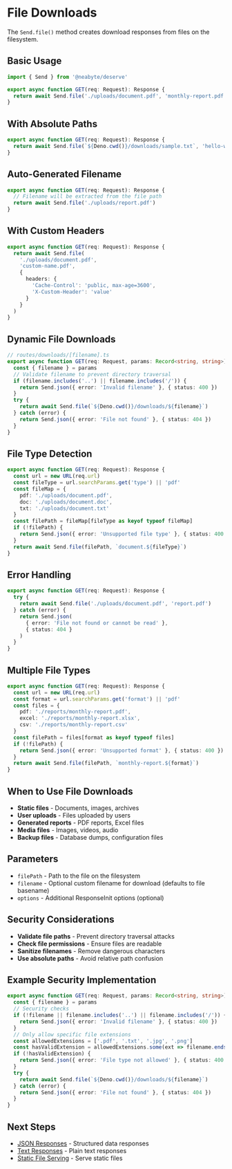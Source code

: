 # File Downloads

The `Send.file()` method creates download responses from files on the filesystem.

## Basic Usage

```typescript
import { Send } from '@neabyte/deserve'

export async function GET(req: Request): Response {
  return await Send.file('./uploads/document.pdf', 'monthly-report.pdf')
}
```

## With Absolute Paths

```typescript
export async function GET(req: Request): Response {
  return await Send.file(`${Deno.cwd()}/downloads/sample.txt`, 'hello-world.txt')
}
```

## Auto-Generated Filename

```typescript
export async function GET(req: Request): Response {
  // Filename will be extracted from the file path
  return await Send.file('./uploads/report.pdf')
}
```

## With Custom Headers

```typescript
export async function GET(req: Request): Response {
  return await Send.file(
    './uploads/document.pdf',
    'custom-name.pdf',
    {
      headers: {
        'Cache-Control': 'public, max-age=3600',
        'X-Custom-Header': 'value'
      }
    }
  )
}
```

## Dynamic File Downloads

```typescript
// routes/downloads/[filename].ts
export async function GET(req: Request, params: Record<string, string>): Response {
  const { filename } = params
  // Validate filename to prevent directory traversal
  if (filename.includes('..') || filename.includes('/')) {
    return Send.json({ error: 'Invalid filename' }, { status: 400 })
  }
  try {
    return await Send.file(`${Deno.cwd()}/downloads/${filename}`)
  } catch (error) {
    return Send.json({ error: 'File not found' }, { status: 404 })
  }
}
```

## File Type Detection

```typescript
export async function GET(req: Request): Response {
  const url = new URL(req.url)
  const fileType = url.searchParams.get('type') || 'pdf'
  const fileMap = {
    pdf: './uploads/document.pdf',
    doc: './uploads/document.doc',
    txt: './uploads/document.txt'
  }
  const filePath = fileMap[fileType as keyof typeof fileMap]
  if (!filePath) {
    return Send.json({ error: 'Unsupported file type' }, { status: 400 })
  }
  return await Send.file(filePath, `document.${fileType}`)
}
```

## Error Handling

```typescript
export async function GET(req: Request): Response {
  try {
    return await Send.file('./uploads/document.pdf', 'report.pdf')
  } catch (error) {
    return Send.json(
      { error: 'File not found or cannot be read' },
      { status: 404 }
    )
  }
}
```

## Multiple File Types

```typescript
export async function GET(req: Request): Response {
  const url = new URL(req.url)
  const format = url.searchParams.get('format') || 'pdf'
  const files = {
    pdf: './reports/monthly-report.pdf',
    excel: './reports/monthly-report.xlsx',
    csv: './reports/monthly-report.csv'
  }
  const filePath = files[format as keyof typeof files]
  if (!filePath) {
    return Send.json({ error: 'Unsupported format' }, { status: 400 })
  }
  return await Send.file(filePath, `monthly-report.${format}`)
}
```

## When to Use File Downloads

- **Static files** - Documents, images, archives
- **User uploads** - Files uploaded by users
- **Generated reports** - PDF reports, Excel files
- **Media files** - Images, videos, audio
- **Backup files** - Database dumps, configuration files

## Parameters

- `filePath` - Path to the file on the filesystem
- `filename` - Optional custom filename for download (defaults to file basename)
- `options` - Additional ResponseInit options (optional)

## Security Considerations

- **Validate file paths** - Prevent directory traversal attacks
- **Check file permissions** - Ensure files are readable
- **Sanitize filenames** - Remove dangerous characters
- **Use absolute paths** - Avoid relative path confusion

## Example Security Implementation

```typescript
export async function GET(req: Request, params: Record<string, string>): Response {
  const { filename } = params
  // Security checks
  if (!filename || filename.includes('..') || filename.includes('/')) {
    return Send.json({ error: 'Invalid filename' }, { status: 400 })
  }
  // Only allow specific file extensions
  const allowedExtensions = ['.pdf', '.txt', '.jpg', '.png']
  const hasValidExtension = allowedExtensions.some(ext => filename.endsWith(ext))
  if (!hasValidExtension) {
    return Send.json({ error: 'File type not allowed' }, { status: 400 })
  }
  try {
    return await Send.file(`${Deno.cwd()}/downloads/${filename}`)
  } catch (error) {
    return Send.json({ error: 'File not found' }, { status: 404 })
  }
}
```

## Next Steps

- [JSON Responses](/response/json) - Structured data responses
- [Text Responses](/response/text) - Plain text responses
- [Static File Serving](/static-file/basic) - Serve static files
